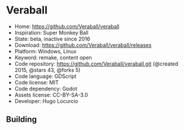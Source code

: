# Veraball

- Home: https://github.com/Veraball/veraball
- Inspiration: Super Monkey Ball
- State: beta, inactive since 2016
- Download: https://github.com/Veraball/veraball/releases
- Platform: Windows, Linux
- Keyword: remake, content open
- Code repository: https://github.com/Veraball/veraball.git (@created 2015, @stars 43, @forks 5)
- Code language: GDScript
- Code license: MIT
- Code dependency: Godot
- Assets license: CC-BY-SA-3.0
- Developer: Hugo Locurcio

## Building
